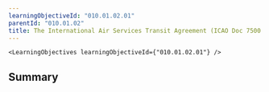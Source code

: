 ```yaml
---
learningObjectiveId: "010.01.02.01"
parentId: "010.01.02"
title: The International Air Services Transit Agreement (ICAO Doc 7500.
---
```


```tsx eval
<LearningObjectives learningObjectiveId={"010.01.02.01"} />
```

## Summary
